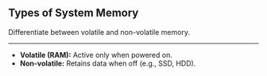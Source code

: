 ## Types of System Memory

Differentiate between volatile and non-volatile memory.

---

* **Volatile (RAM):** Active only when powered on.
* **Non-volatile:** Retains data when off (e.g., SSD, HDD).


